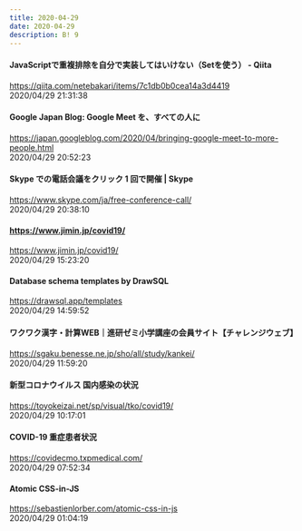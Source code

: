 ```yaml
---
title: 2020-04-29
date: 2020-04-29
description: B! 9
---
```


#### JavaScriptで重複排除を自分で実装してはいけない（Setを使う） - Qiita
https://qiita.com/netebakari/items/7c1db0b0cea14a3d4419<br>
2020/04/29 21:31:38<br>


#### Google Japan Blog: Google Meet を、すべての人に
https://japan.googleblog.com/2020/04/bringing-google-meet-to-more-people.html<br>
2020/04/29 20:52:23<br>


####  Skype での電話会議をクリック 1 回で開催 | Skype 
https://www.skype.com/ja/free-conference-call/<br>
2020/04/29 20:38:10<br>


#### https://www.jimin.jp/covid19/
https://www.jimin.jp/covid19/<br>
2020/04/29 15:23:20<br>


#### Database schema templates by DrawSQL
https://drawsql.app/templates<br>
2020/04/29 14:59:52<br>


#### ワクワク漢字・計算WEB｜進研ゼミ小学講座の会員サイト【チャレンジウェブ】
https://sgaku.benesse.ne.jp/sho/all/study/kankei/<br>
2020/04/29 11:59:20<br>


#### 新型コロナウイルス 国内感染の状況
https://toyokeizai.net/sp/visual/tko/covid19/<br>
2020/04/29 10:17:01<br>


#### COVID-19 重症患者状況
https://covidecmo.txpmedical.com/<br>
2020/04/29 07:52:34<br>


#### Atomic CSS-in-JS
https://sebastienlorber.com/atomic-css-in-js<br>
2020/04/29 01:04:19<br>


